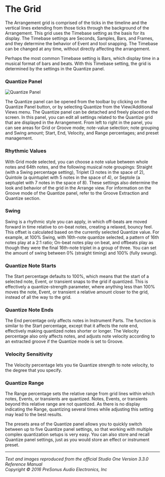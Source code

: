# The Grid
The Arrangement grid is comprised of the ticks in the timeline and the vertical lines extending from those ticks through the background of the Arrangement. This grid uses the Timebase setting as the basis for its display. The Timebase settings are Seconds, Samples, Bars, and Frames, and they determine the behavior of Event and tool snapping. The Timebase can be changed at any time, without directly affecting the arrangement.

Perhaps the most common Timebase setting is Bars, which display time in a musical format of bars and beats. With this Timebase setting, the grid is determined by the settings in the Quantize panel.

### Quantize Panel

![Quantize Panel](Images/QuantizePanel_633x25.png)

The Quantize panel can be opened from the toolbar by clicking on the Quantize Panel button, or by selecting Quantize from the View/Additional Views menu. The Quantize panel can be detached and freely placed on the screen. In this panel, you can edit all settings related to the Quantize grid that are displayed in the Arrangement. From left to right in the panel, you can see areas for Grid or Groove mode; note-value selection; note grouping and Swing amount; Start, End, Velocity, and Range percentages; and preset management.

### Rhythmic Values

With Grid mode selected, you can choose a note value between whole notes and 64th notes, and the following musical note groupings: Straight (with a Swing percentage setting), Triplet (3 notes in the space of 2), Quintole (a quintuplet with 5 notes in the space of 4), or Septole (a septuplet with 7 notes in the space of 8). These settings also determine the look and behavior of the grid in the Arrange view. For information on the Groove mode of the Quantize panel, refer to the Groove Extraction and Quantize section.

### Swing

Swing is a rhythmic style you can apply, in which off-beats are moved forward in time relative to on-beat notes, creating a relaxed, bouncy feel. This offset is calculated based on the currently selected Quantize value. For example, at 100% Swing, with 16th-note quantize selected, a pattern of 16th notes play at a 2:1 ratio; On-beat notes play on beat, and offbeats play as though they were the final 16th-note triplet in a group of three. You can set the amount of swing between 0% (straight timing) and 100% (fully swung).

### Quantize Note Starts

The Start percentage defaults to 100%, which means that the start of a selected note, Event, or transient snaps to the grid if quantized. This is effectively a quantize-strength parameter, where anything less than 100% moves the note, Event, or transient a relative amount closer to the grid, instead of all the way to the grid.

### Quantize Note Ends

The End percentage only affects notes in Instrument Parts. The function is similar to the Start percentage, except that it affects the note end, effectively making quantized notes shorter or longer. The Velocity percentage also only affects notes, and adjusts note velocity according to an extracted groove if the Quantize mode is set to Groove.

### Velocity Sensitivity

The Velocity percentage lets you tie Quantize strength to note velocity, to the degree that you specify.

### Quantize Range

The Range percentage sets the relative range from grid lines within which notes, Events, or transients are quantized. Notes, Events, or transients beyond this relative range are not quantized. As there is no display indicating the Range, quantizing several times while adjusting this setting may lead to the best results.

The presets area of the Quantize panel allows you to quickly switch between up to five Quantize panel settings, so that working with multiple complex quantization setups is very easy. You can also store and recall Quantize panel settings, just as you would store an effect or instrument preset.

---

*Text and images reproduced from the official Studio One Version 3.3.0 Reference Manual*  
*Copyright © 2016 PreSonus Audio Electronics, Inc*
